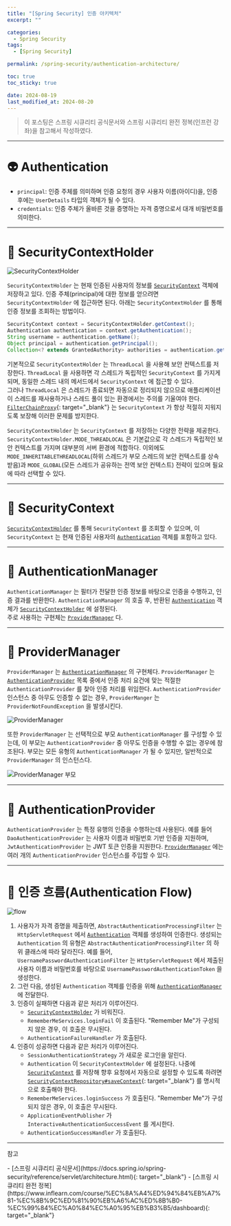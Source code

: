 ```yaml
---
title: "[Spring Security] 인증 아키텍처"
excerpt: ""

categories:
  - Spring Security
tags:
  - [Spring Security]

permalink: /spring-security/authentication-architecture/

toc: true
toc_sticky: true

date: 2024-08-19
last_modified_at: 2024-08-20
---
```

<blockquote class="info">이 포스팅은 스프링 시큐리티 공식문서와 스프링 시큐리티 완전 정복(인프런 강좌)을 참고해서 작성하였다.</blockquote>

---

# 👽 Authentication
- `principal`: 인증 주체를 의미하며 인증 요청의 경우 사용자 이름(아이디)을, 인증 후에는 `UserDetails` 타입의 객체가 될 수 있다.
- `credentials`: 인증 주체가 올바른 것을 증명하는 자격 증명으로서 대개 비밀번호를 의미한다. 

<!-- Authentication 은 사용자의 인증 정보를 저장하는 토큰 개념의 객체로 활용되며 인증 이후 `SecurityContext` 에 저장되어 전역적으로 참조가 가능 -->

---

# 🍕 SecurityContextHolder
![SecurityContextHolder](/assets/images/posts_img/spring-security/authentication-architecture/securitycontextholder.png)

`SecurityContextHolder` 는 현재 인증된 사용자의 정보를 [`SecurityContext`](#-securitycontext) 객체에 저장하고 있다.<!-- 스프링 시큐리티는 `SecurityContextHolder` 에 들어간 값이 어떤 과정으로 들어갔는지에는 관심이 없다. 안에 값이 있으면 현재 인증된 사용자로 간주한다.  --> 인증 주체(principal)에 대한 정보를 얻으려면 `SecurityContextHolder` 에 접근하면 된다. 아래는 `SecurityContextHolder` 를 통해 인증 정보를 조회하는 방법이다.
```java
SecurityContext context = SecurityContextHolder.getContext();
Authentication authentication = context.getAuthentication();
String username = authentication.getName();
Object principal = authentication.getPrincipal();
Collection<? extends GrantedAuthority> authorities = authentication.getAuthorities();
```
<!-- 기본적으로 `SecurityContextHolder` 는 `ThreadLocal` 을 사용해 이러한 세부 정보를 저장한다. 이로 인해 `SecurityContext` 는 동일한 스레드의 메서드(methods)에서 항상 사용할 수 있으며, 해당 메서드에 `SecurityContext` 가 명시적으로 인자로 전달되지 않더라도 마찬가지다. 현재 주체의 요청이 처리된 후 스레드를 지우도록 주의를 기울인다면 이러한 방식으로 TreadLocal을 사용하는 것은 매우 안전하다. [FilterChainProxy](https://ijnooyah.github.io/spring-security/architecture/#-filterchainproxy) 는 SecurityContext 가 항상 지워지도록 보장한다. -->

기본적으로 `SecurityContextHolder` 는 `ThreadLocal` 을 사용해 보안 컨텍스트를 저장한다. `ThreadLocal` 을 사용하면 각 스레드가 독립적인 `SecurityContext` 를 가지게 되며, 동일한 스레드 내의 메서드에서 `SecurityContext` 에 접근할 수 있다.  <!-- 이는 메서드 인자로 `SecurityContext` 를 명시적으로 전달하지 않아도 되게 한다. 이 방식은 동일한 스레드 내의 메서드에서 항상 `SecurityContext` 를 사용할 수 있게 해준다. 즉, 메서드에 `SecurityContext` 가 명시적으로 인자로 전달되지 않더라도 해당 스레드에서는 `SecurityContext` 에 접근 할 수 있다. 이 접근 방식은 스레드 로컬 변수를 활용해 안전하고 효율적으로 인증 정보를 관리한다. -->  
그러나 `ThreadLocal` 은 스레드가 종료되면 자동으로 정리되지 않으므로 애플리케이션이 스레드를 재사용하거나 스레드 풀이 있는 환경에서는 주의를 기울여야 한다. [`FilterChainProxy`](https://ijnooyah.github.io/spring-security/architecture/#-filterchainproxy){: target="_blank"} 는 `SecurityContext` 가 항상 적절히 지워지도록 보장해 이러한 문제를 방지한다. 

`SecurityContextHolder` 는 `SecurityContext` 를 저장하는 다양한 전략을 제공한다. `SecurityContextHolder.MODE_THREADLOCAL` 은 기본값으로 각 스레드가 독립적인 보안 컨텍스트를 가지며 대부분의 서버 환경에 적합하다. 이외에도 `MODE_INHERITABLETHREADLOCAL`(하위 스레드가 부모 스레드의 보안 컨텍스트를 상속 받음)과 `MODE_GLOBAL`(모든 스레드가 공유하는 전역 보안 컨텍스트) 전략이 있으며 필요에 따라 선택할 수 있다. 

---

# 🍅 SecurityContext
[`SecurityContextHolder`](#-securitycontextholder) 를 통해 `SecurityContext` 를 조회할 수 있으며, 이 `SecurityContext` 는 현재 인증된 사용자의 [`Authentication`](#-authentication) 객체를 포함하고 있다.

---

# 👒 AuthenticationManager
`AuthenticationManager` 는 필터가 전달한 인증 정보를 바탕으로 인증을 수행하고, 인증 결과를 반환한다. `AuthenticationManager` 의 호출 후, 반환된 [`Authentication`](#-authentication) 객체가 [`SecurityContextHolder`](#-securitycontextholder) 에 설정된다.  
주로 사용하는 구현체는 [`ProviderManager`](#-providermanager) 다. 

<!-- "이후"는 다음과 같은 순서를 나타냅니다:

AuthenticationManager 호출: 사용자의 인증 정보를 처리하기 위해 AuthenticationManager가 호출됩니다.

인증 결과 반환: AuthenticationManager는 인증 결과를 담은 Authentication 객체를 반환합니다.

SecurityContextHolder에 설정: 반환된 Authentication 객체는 Spring Security의 필터나 컨트롤러에 의해 **SecurityContextHolder**에 설정됩니다.

즉, "이후"는 **AuthenticationManager**의 호출 후, 반환된 Authentication 객체가 **SecurityContextHolder**에 설정되는 과정을 의미합니다. 이 단계는 인증이 완료된 후에 인증 정보를 애플리케이션의 보안 컨텍스트에 저장하는 과정입니다. -->

---

# 🐝 ProviderManager
`ProviderManager` 는 [`AuthenticationManager`](#-authenticationmanager) 의 구현체다. `ProviderManager` 는 [`AuthenticationProvider`](#-authenticationprovider) 목록 중에서 인증 처리 요건에 맞는 적절한 `AuthenticationProvider` 를 찾아 인증 처리를 위임한다. `AuthenticationProvider` 인스턴스 중 아무도 인증할 수 없는 경우, `ProviderManger` 는 `ProviderNotFoundException` 을 발생시킨다.

![ProviderManager](/assets/images/posts_img/spring-security/authentication-architecture/providermanager.png)

또한 `ProviderManager` 는 선택적으로 부모 `AuthenticationManager` 를 구성할 수 있는데, 이 부모는 `AuthenticationProvider` 중 아무도 인증을 수행할 수 없는 경우에 참조된다. 부모는 모든 유형의 `AuthenticationManager` 가 될 수 있지만, 일반적으로 `ProviderManager` 의 인스턴스다.

![ProviderManager 부모](/assets/images/posts_img/spring-security/authentication-architecture/providermanager-parent.png)

<!-- 🚨🚨 캐시를 사용할 경우 고려해야할 사항이 있음 문제 생길경우 스프링 공식문서 보기-->

---

# 🍄 AuthenticationProvider
`AuthenticationProvider` 는 특정 유행의 인증을 수행하는데 사용된다. 예를 들어 `DaoAuthenticationProvider` 는 사용자 이름과 비밀번호 기반 인증을 지원하며, `JwtAuthenticationProvider` 는 JWT 토큰 인증을 지원한다. [`ProviderManager`](#-providermanager) 에는 여러 개의 `AuthenticationProvider` 인스턴스를 주입할 수 있다. 

<!-- - 사용자의 작겨 증명을 확인하고 인증 과정을 관리하는 클래스로서 사용자가 시스템에 엑세스하기 위해 제공한 정보(예: 아이디와 비밀번호)가 유효한지 검증하는 과정을 포함한다.
- 다양한 유형의 인증 메커니즘을 지원할 수 있는데, 예를 들어 표준 사용자 이름과 비밀번호를 기반으로한 인증, 토큰 기반 인증, 지문 인식 등을 처리할 수 있다.
- 성공적인 인증 후에는 Authentication 객체를 반환하며 이 객체에는 사용자의 신원 정보와 인증된 자격 증명을 포함한다.
- 인증 과정 중에 문제가 발생한 경우 AuthenticaitonExeption 과 같은 예외를 발생시켜 문제를 알리는 역할을 한다. -->

---

# 🌊 인증 흐름(Authentication Flow)
![flow](/assets/images/posts_img/spring-security/authentication-architecture/abstractauthenticationprocessingfilter.png)
1. 사용자가 자격 증명을 제출하면, `AbstractAuthenticationProcessingFilter` 는 `HttpServletRequest` 에서 [`Authentication`](#-authentication) 객체를 생성하여 인증한다. 생성되는 `Authentication` 의 유형은 `AbstractAuthenticationProcessingFilter` 의 하위 클래스에 따라 달라진다. 예를 들어, `UsernamePasswordAuthenticationFilter` 는 `HttpServletRequest` 에서 제출된 사용자 이름과 비밀번호를 바탕으로 `UsernamePasswordAuthenticationToken` 을 생성한다.
2. 그런 다음, 생성된 `Authentication` 객체를 인증을 위해 [`AuthenticationManager`](#-authenticationmanager) 에 전달한다.
3. 인증이 실패하면 다음과 같은 처리가 이루어진다.
    - [`SecurityContextHolder`](#-securitycontextholder) 가 비워진다.
    - `RememberMeServices.loginFail` 이 호출된다. "Remember Me"가 구성되지 않은 경우, 이 호출은 무시된다.
    - `AuthenticationFailureHandler` 가 호출된다.
4. 인증이 성공하면 다음과 같은 처리가 이루어진다.
    - `SessionAuthenticationStrategy` 가 새로운 로그인을 알린다.
    - `Authentication` 이 `SecurityContextHolder` 에 설정된다. 나중에 [`SecurityContext`](#-securitycontext) 를 저장해 향후 요청에서 자동으로 설정할 수 있도록 하려면 [`SecurityContextRepository#saveContext`](https://ijnooyah.github.io/spring-security/authentication-persistence/#-securitycontextholderfilter){: target="_blank"} 를 명시적으로 호출해야 한다. 
    - `RememberMeServices.loginSuccess` 가 호출된다. "Remember Me"가 구성되지 않은 경우, 이 호출은 무시된다. 
    - `ApplicationEventPublisher` 가 `InteractiveAuthenticationSuccessEvent` 를 게시한다.
    - `AuthenticationSuccessHandler` 가 호출된다.

---

<p class="ref">참고</p>
- [스프링 시큐리티 공식문서](https://docs.spring.io/spring-security/reference/servlet/architecture.html){: target="_blank"}
- [스프링 시큐리티 완전 정복](https://www.inflearn.com/course/%EC%8A%A4%ED%94%84%EB%A7%81-%EC%8B%9C%ED%81%90%EB%A6%AC%ED%8B%B0-%EC%99%84%EC%A0%84%EC%A0%95%EB%B3%B5/dashboard){: target="_blank"}

